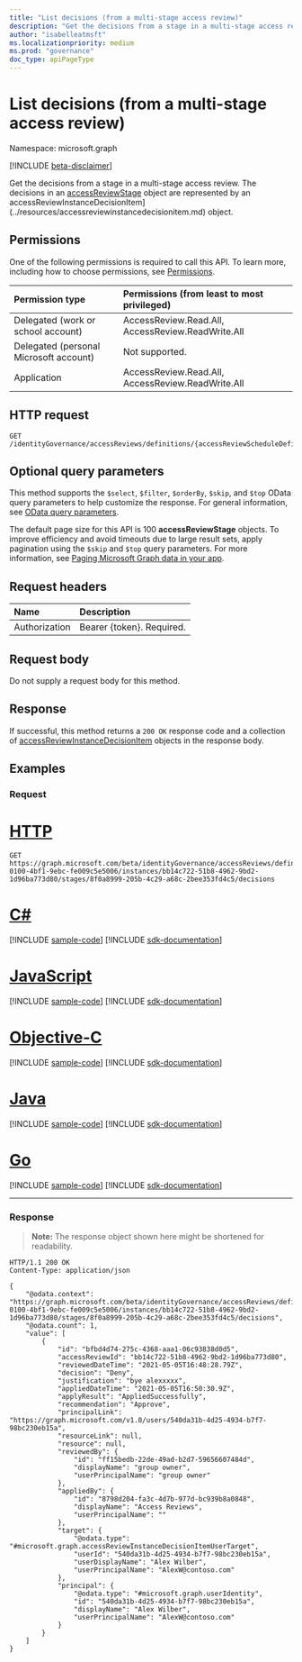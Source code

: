 ```yaml
---
title: "List decisions (from a multi-stage access review)"
description: "Get the decisions from a stage in a multi-stage access review."
author: "isabelleatmsft"
ms.localizationpriority: medium
ms.prod: "governance"
doc_type: apiPageType
---
```


# List decisions (from a multi-stage access review)
Namespace: microsoft.graph

[!INCLUDE [beta-disclaimer](../../includes/beta-disclaimer.md)]

Get the decisions from a stage in a multi-stage access review. The decisions in an [accessReviewStage](../resources/accessReviewStage.md) object are represented by an accessReviewInstanceDecisionItem](../resources/accessreviewinstancedecisionitem.md) object.

## Permissions
One of the following permissions is required to call this API. To learn more, including how to choose permissions, see [Permissions](/graph/permissions-reference).

|Permission type|Permissions (from least to most privileged)|
|:---|:---|
|Delegated (work or school account)|AccessReview.Read.All, AccessReview.ReadWrite.All|
|Delegated (personal Microsoft account)|Not supported.|
|Application|AccessReview.Read.All, AccessReview.ReadWrite.All|

## HTTP request

<!-- {
  "blockType": "ignored"
}
-->
``` http
GET /identityGovernance/accessReviews/definitions/{accessReviewScheduleDefinitionId}/instances/{accessReviewInstanceId}/stages/{accessReviewStageId}/decisions
```

## Optional query parameters
This method supports the `$select`, `$filter`, `$orderBy`, `$skip`, and `$top` OData query parameters to help customize the response. For general information, see [OData query parameters](/graph/query-parameters).

The default page size for this API is 100 **accessReviewStage** objects. To improve efficiency and avoid timeouts due to large result sets, apply pagination using the `$skip` and `$top` query parameters. For more information, see [Paging Microsoft Graph data in your app](/graph/paging).


## Request headers
|Name|Description|
|:---|:---|
|Authorization|Bearer {token}. Required.|

## Request body
Do not supply a request body for this method.

## Response

If successful, this method returns a `200 OK` response code and a collection of [accessReviewInstanceDecisionItem](../resources/accessreviewinstancedecisionitem.md) objects in the response body.

## Examples

### Request

# [HTTP](#tab/http)
<!-- {
  "blockType": "request",
  "name": "list_stage_accessreviewinstancedecisionitem"
}
-->
``` http
GET https://graph.microsoft.com/beta/identityGovernance/accessReviews/definitions/16d424f6-0100-4bf1-9ebc-fe009c5e5006/instances/bb14c722-51b8-4962-9bd2-1d96ba773d80/stages/8f0a8999-205b-4c29-a68c-2bee353fd4c5/decisions
```
# [C#](#tab/csharp)
[!INCLUDE [sample-code](../includes/snippets/csharp/list-stage-accessreviewinstancedecisionitem-csharp-snippets.md)]
[!INCLUDE [sdk-documentation](../includes/snippets/snippets-sdk-documentation-link.md)]

# [JavaScript](#tab/javascript)
[!INCLUDE [sample-code](../includes/snippets/javascript/list-stage-accessreviewinstancedecisionitem-javascript-snippets.md)]
[!INCLUDE [sdk-documentation](../includes/snippets/snippets-sdk-documentation-link.md)]

# [Objective-C](#tab/objc)
[!INCLUDE [sample-code](../includes/snippets/objc/list-stage-accessreviewinstancedecisionitem-objc-snippets.md)]
[!INCLUDE [sdk-documentation](../includes/snippets/snippets-sdk-documentation-link.md)]

# [Java](#tab/java)
[!INCLUDE [sample-code](../includes/snippets/java/list-stage-accessreviewinstancedecisionitem-java-snippets.md)]
[!INCLUDE [sdk-documentation](../includes/snippets/snippets-sdk-documentation-link.md)]

# [Go](#tab/go)
[!INCLUDE [sample-code](../includes/snippets/go/list-stage-accessreviewinstancedecisionitem-go-snippets.md)]
[!INCLUDE [sdk-documentation](../includes/snippets/snippets-sdk-documentation-link.md)]

---



### Response
>**Note:** The response object shown here might be shortened for readability.
<!-- {
  "blockType": "response",
  "truncated": true,
  "@odata.type": "Collection(microsoft.graph.accessReviewInstanceDecisionItem)"
}
-->
``` http
HTTP/1.1 200 OK
Content-Type: application/json

{
    "@odata.context": "https://graph.microsoft.com/beta/identityGovernance/accessReviews/definitions/16d424f6-0100-4bf1-9ebc-fe009c5e5006/instances/bb14c722-51b8-4962-9bd2-1d96ba773d80/stages/8f0a8999-205b-4c29-a68c-2bee353fd4c5/decisions",
    "@odata.count": 1,
    "value": [
        {
            "id": "bfbd4d74-275c-4368-aaa1-06c93838d0d5",
            "accessReviewId": "bb14c722-51b8-4962-9bd2-1d96ba773d80",
            "reviewedDateTime": "2021-05-05T16:48:28.79Z",
            "decision": "Deny",
            "justification": "bye alexxxxx",
            "appliedDateTime": "2021-05-05T16:50:30.9Z",
            "applyResult": "AppliedSuccessfully",
            "recommendation": "Approve",
            "principalLink": "https://graph.microsoft.com/v1.0/users/540da31b-4d25-4934-b7f7-98bc230eb15a",
            "resourceLink": null,
            "resource": null,
            "reviewedBy": {
                "id": "ff15bedb-22de-49ad-b2d7-59656607484d",
                "displayName": "group owner",
                "userPrincipalName": "group owner"
            },
            "appliedBy": {
                "id": "8798d204-fa3c-4d7b-977d-bc939b8a0848",
                "displayName": "Access Reviews",
                "userPrincipalName": ""
            },
            "target": {
                "@odata.type": "#microsoft.graph.accessReviewInstanceDecisionItemUserTarget",
                "userId": "540da31b-4d25-4934-b7f7-98bc230eb15a",
                "userDisplayName": "Alex Wilber",
                "userPrincipalName": "AlexW@contoso.com"
            },
            "principal": {
                "@odata.type": "#microsoft.graph.userIdentity",
                "id": "540da31b-4d25-4934-b7f7-98bc230eb15a",
                "displayName": "Alex Wilber",
                "userPrincipalName": "AlexW@contoso.com"
            }
        }
    ]
}
```

